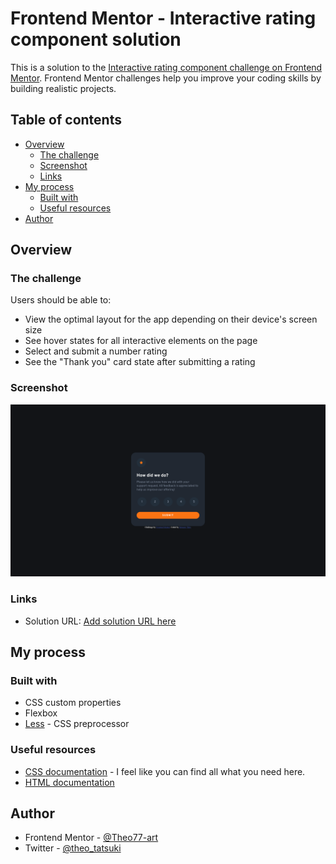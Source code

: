 # Frontend Mentor - Interactive rating component solution

This is a solution to the [Interactive rating component challenge on Frontend Mentor](https://www.frontendmentor.io/challenges/interactive-rating-component-koxpeBUmI). Frontend Mentor challenges help you improve your coding skills by building realistic projects. 

## Table of contents

- [Overview](#overview)
  - [The challenge](#the-challenge)
  - [Screenshot](#screenshot)
  - [Links](#links)
- [My process](#my-process)
  - [Built with](#built-with)
  - [Useful resources](#useful-resources)
- [Author](#author)


## Overview

### The challenge

Users should be able to:

- View the optimal layout for the app depending on their device's screen size
- See hover states for all interactive elements on the page
- Select and submit a number rating
- See the "Thank you" card state after submitting a rating

### Screenshot

![](./screenshot.png)

### Links

- Solution URL: [Add solution URL here](https://your-solution-url.com)

## My process

### Built with

- CSS custom properties
- Flexbox
- [Less](https://lesscss.org/) - CSS preprocessor

### Useful resources

- [CSS documentation](https://developer.mozilla.org/en-US/docs/Web/CSS) - I feel like you can find all what you need here.
- [HTML documentation](https://developer.mozilla.org/en-US/docs/Web/HTML)


## Author

- Frontend Mentor - [@Theo77-art](https://www.frontendmentor.io/profile/Theo77-art)
- Twitter - [@theo_tatsuki](https://twitter.com/theo_tatsuki)


